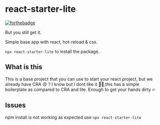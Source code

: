 # react-starter-lite

[![forthebadge](https://forthebadge.com/images/badges/just-plain-nasty.svg)](https://forthebadge.com)

But you still get it.

Simple base app with react, hot-reload &amp; css.

`npx react-starter-lite` to install the package.

## What is this

This is a base project that you can use to start your react project, but we already have CRA 😠 ?
I know but I dont like it 🤷‍♂,this has a simple boilerplate as compared to CRA and lite.
Enough to get your hands dirty 🔥

## Issues

npm install is not working as expected use `npx react-starter-lite`
